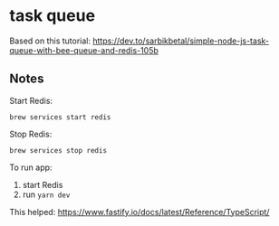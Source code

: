 # task queue

Based on this tutorial: https://dev.to/sarbikbetal/simple-node-js-task-queue-with-bee-queue-and-redis-105b

## Notes

Start Redis:

```shell
brew services start redis
```

Stop Redis:

```shell
brew services stop redis
```

To run app:

1. start Redis
2. run `yarn dev`

This helped: https://www.fastify.io/docs/latest/Reference/TypeScript/
